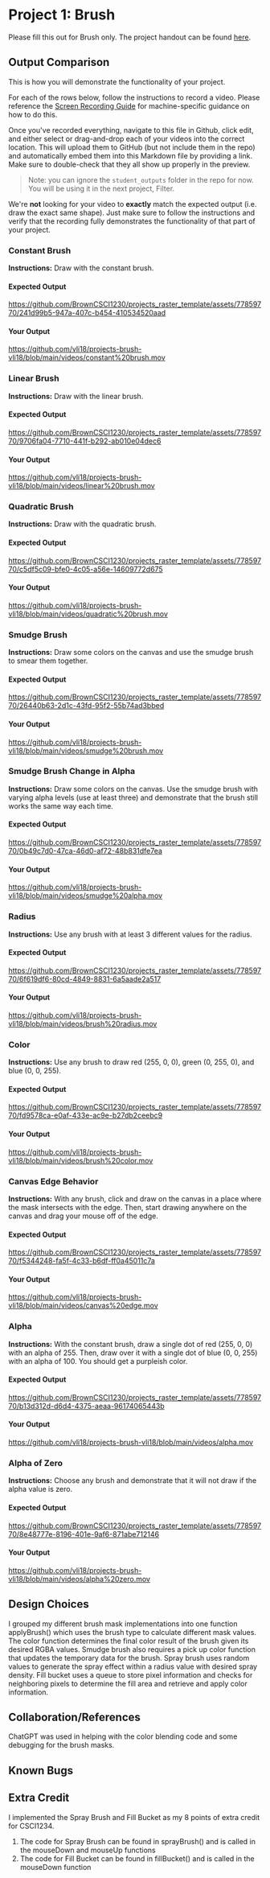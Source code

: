 # Project 1: Brush

Please fill this out for Brush only. The project handout can be found [here](https://cs1230.graphics/projects/raster/1).

## Output Comparison
This is how you will demonstrate the functionality of your project.

For each of the rows below, follow the instructions to record a video. Please reference the [Screen Recording Guide](https://cs1230.graphics/docs/screen-recording/) for machine-specific guidance on how to do this.

Once you've recorded everything, navigate to this file in Github, click edit, and either select or drag-and-drop each of your videos into the correct location. This will upload them to GitHub (but not include them in the repo) and automatically embed them into this Markdown file by providing a link. Make sure to double-check that they all show up properly in the preview.

> Note: you can ignore the `student_outputs` folder in the repo for now. You will be using it in the next project, Filter.

We're **not** looking for your video to **exactly** match the expected output (i.e. draw the exact same shape). Just make sure to follow the instructions and verify that the recording fully demonstrates the functionality of that part of your project.

### Constant Brush
**Instructions:** Draw with the constant brush.

#### Expected Output

https://github.com/BrownCSCI1230/projects_raster_template/assets/77859770/241d99b5-947a-407c-b454-410534520aad

#### Your Output

https://github.com/vli18/projects-brush-vli18/blob/main/videos/constant%20brush.mov

### Linear Brush
**Instructions:** Draw with the linear brush.

#### Expected Output

https://github.com/BrownCSCI1230/projects_raster_template/assets/77859770/9706fa04-7710-441f-b292-ab010e04dec6

#### Your Output

https://github.com/vli18/projects-brush-vli18/blob/main/videos/linear%20brush.mov

### Quadratic Brush
**Instructions:** Draw with the quadratic brush.

#### Expected Output

https://github.com/BrownCSCI1230/projects_raster_template/assets/77859770/c5df5c09-bfe0-4c05-a56e-14609772d675

#### Your Output

https://github.com/vli18/projects-brush-vli18/blob/main/videos/quadratic%20brush.mov

### Smudge Brush
**Instructions:** Draw some colors on the canvas and use the smudge brush to smear them together.

#### Expected Output

https://github.com/BrownCSCI1230/projects_raster_template/assets/77859770/26440b63-2d1c-43fd-95f2-55b74ad3bbed

#### Your Output

https://github.com/vli18/projects-brush-vli18/blob/main/videos/smudge%20brush.mov


### Smudge Brush Change in Alpha
**Instructions:** Draw some colors on the canvas. Use the smudge brush with varying alpha levels (use at least three) and demonstrate that the brush still works the same way each time.

#### Expected Output

https://github.com/BrownCSCI1230/projects_raster_template/assets/77859770/0b49c7d0-47ca-46d0-af72-48b831dfe7ea

#### Your Output

https://github.com/vli18/projects-brush-vli18/blob/main/videos/smudge%20alpha.mov

### Radius
**Instructions:** Use any brush with at least 3 different values for the radius.

#### Expected Output

https://github.com/BrownCSCI1230/projects_raster_template/assets/77859770/6f619df6-80cd-4849-8831-6a5aade2a517

#### Your Output

https://github.com/vli18/projects-brush-vli18/blob/main/videos/brush%20radius.mov


### Color
**Instructions:** Use any brush to draw red (255, 0, 0), green (0, 255, 0), and blue (0, 0, 255).

#### Expected Output

https://github.com/BrownCSCI1230/projects_raster_template/assets/77859770/fd9578ca-e0af-433e-ac9e-b27db2ceebc9

#### Your Output

https://github.com/vli18/projects-brush-vli18/blob/main/videos/brush%20color.mov


### Canvas Edge Behavior
**Instructions:** With any brush, click and draw on the canvas in a place where the mask intersects with the edge. Then, start drawing anywhere on the canvas and drag your mouse off of the edge.

#### Expected Output

https://github.com/BrownCSCI1230/projects_raster_template/assets/77859770/f5344248-fa5f-4c33-b6df-ff0a45011c7a

#### Your Output

https://github.com/vli18/projects-brush-vli18/blob/main/videos/canvas%20edge.mov

### Alpha
**Instructions:** With the constant brush, draw a single dot of red (255, 0, 0) with an alpha of 255. Then, draw over it with a single dot of blue (0, 0, 255) with an alpha of 100. You should get a purpleish color.

#### Expected Output

https://github.com/BrownCSCI1230/projects_raster_template/assets/77859770/b13d312d-d6d4-4375-aeaa-96174065443b

#### Your Output

https://github.com/vli18/projects-brush-vli18/blob/main/videos/alpha.mov


### Alpha of Zero
**Instructions:** Choose any brush and demonstrate that it will not draw if the alpha value is zero.

#### Expected Output

https://github.com/BrownCSCI1230/projects_raster_template/assets/77859770/8e48777e-8196-401e-9af6-871abe712146

#### Your Output

https://github.com/vli18/projects-brush-vli18/blob/main/videos/alpha%20zero.mov

## Design Choices
I grouped my different brush mask implementations into one function applyBrush() which uses the brush type
to calculate different mask values. The color function determines the final color result of the brush given
its desired RGBA values. Smudge brush also requires a pick up color function that updates the temporary data
for the brush. Spray brush uses random values to generate the spray effect within a radius value with desired
spray density. Fill bucket uses a queue to store pixel information and checks for neighboring pixels to determine
the fill area and retrieve and apply color information. 

## Collaboration/References
ChatGPT was used in helping with the color blending code and some debugging for the brush masks.

## Known Bugs

## Extra Credit
I implemented the Spray Brush and Fill Bucket as my 8 points of extra credit for CSCI1234. 
1. The code for Spray Brush can be found in sprayBrush() and is called in the mouseDown and mouseUp functions
2. The code for Fill Bucket can be found in fillBucket() and is called in the mouseDown function
